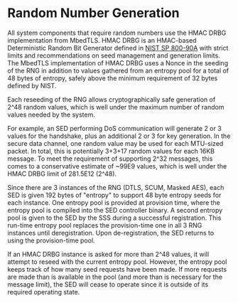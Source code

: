 # Random Number Generation

All system components that require random numbers use the HMAC DRBG
implementation from MbedTLS. HMAC DRBG is an HMAC-based Deterministic Random Bit
Generator defined in [NIST SP 800-90A](https://nvlpubs.nist.gov/nistpubs/SpecialPublications/NIST.SP.800-90Ar1.pdf)
with strict limits and recommendations on seed management and generation limits.
The MbedTLS implementation of HMAC DRBG uses a Nonce in the seeding of the RNG
in addition to values gathered from an entropy pool for a total of 48 bytes of
entropy, safely above the minimum requirement of 32 bytes defined by NIST.

Each reseeding of the RNG allows cryptographically safe generation of 2^48
random values, which is well under the maximum number of random values needed
by the system.

For example, an SED performing DoS communication will generate 2 or 3 values for
the handshake, plus an additional 2 or 3 for key generation. In the secure data
channel, one random value may be used for each MTU-sized packet. In total, this
is potentially 3+3+17 random values for each 16KB message. To meet the
requirement of supporting 2^32 messages, this comes to a conservative estimate
of ~99E9 values, which is well under the HMAC DRBG limit of 281.5E12 (2^48).


Since there are 3 instances of the RNG (DTLS, SCUM, Masked AES), each SED is
given 192 bytes of "entropy" to support 48 byte entropy seeds for each instance.
One entropy pool is provided at provision time, where the entropy pool is
compiled into the SED controller binary. A second entropy pool is given to the
SED by the SSS during a successful registration. This run-time entropy pool
replaces the provision-time one in all 3 RNG instances until deregistration.
Upon de-registration, the SED returns to using the provision-time pool.

If an HMAC DRBG instance is asked for more than 2^48 values, it will attempt to
reseed with the current entropy pool. However, the entropy pool keeps track of
how many seed requests have been made. If more requests are made than is
available in the pool (and more than is necessary for the message limit), the
SED will cease to operate since it is outside of its required operating state.